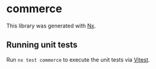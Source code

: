 # commerce

This library was generated with [Nx](https://nx.dev).

## Running unit tests

Run `nx test commerce` to execute the unit tests via [Vitest](https://vitest.dev/).
